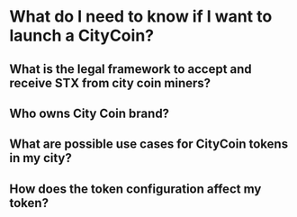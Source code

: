 # What do I need to know if I want to launch a CityCoin?

## **What is the legal framework to accept and receive STX from city coin miners?**

## **Who owns City Coin brand?**

## **What are possible use cases for CityCoin tokens in my city?**

## **How does the token configuration affect my token?**

